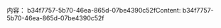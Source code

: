 <span data-ttu-id="54e3a-101">内容： b34f7757-5b70-46ea-865d-07be4390c52f</span><span class="sxs-lookup"><span data-stu-id="54e3a-101">Content: b34f7757-5b70-46ea-865d-07be4390c52f</span></span>